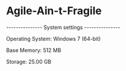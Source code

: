 # Agile-Ain-t-Fragile

--------------- System settings ---------------

Operating System: Windows 7 (64-bit)

Base Memory: 512 MB

Storage: 25.00 GB
